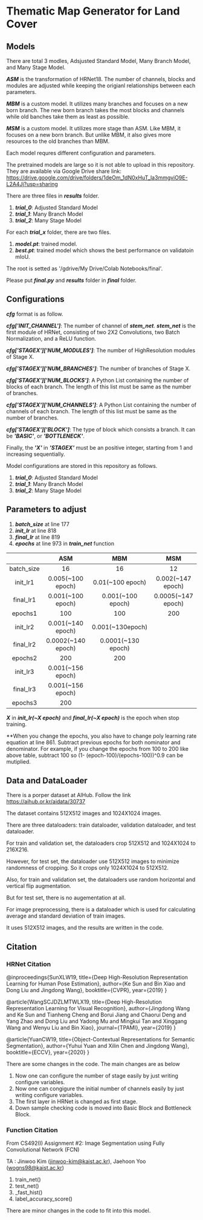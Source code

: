 # Thematic Map Generator for Land Cover

## Models

There are total 3 modles, Adsjusted Standard Model, Many Branch Model, and Many Stage Model.

**_ASM_** is the transformation of HRNet18. The number of channels, blocks and modules are adjusted while keeping the origianl relationships between each parameters.

**_MBM_** is a custom model. It utilizes many branches and focuses on a new born branch. The new born branch takes the most blocks and channels while old banches take them as least as possible.

**_MSM_** is a custom model. It utilizes more stage than ASM. Like MBM, it focuses on a new born branch. But unlike MBM, it also gives more resources to the old branches than MBM.

Each model requres different configuration and parameters.

The pretrained models are large so it is not able to upload in this repository.
They are available via Google Drive share link:
https://drive.google.com/drive/folders/1deOm_1dN0xHuT_la3mmgviO9E-L2A4Jj?usp=sharing

There are three files in **_results_** folder.
1. **_trial_0_**: Adjusted Standard Model
2. **_trial_1_**: Many Branch Model
3. **_trial_2_**: Many Stage Model

For each **_trial_x_** folder, there are two files.
1. **_model.pt_**: trained model.
2. **_best.pt_**: trained model which shows the best performance on validatoin mIoU.

The root is setted as '/gdrive/My Drive/Colab Notebooks/final'.

Please put **_final.py_** and **_results_** folder in **_final_** folder.


## Configurations

**_cfg_** format is as follow.

**_cfg['INIT_CHANNEL']_**: The number of channel of **_stem_net_**. **_stem_net_** is the first module of HRNet, consisting of two 2X2 Convolutions, two Batch Normalization, and a ReLU function.

**_cfg['STAGEX']['NUM_MODULES']_**: The number of HighResolution modules of Stage X.

**_cfg['STAGEX']['NUM_BRANCHES']_**: The number of branches of Stage X.

**_cfg['STAGEX']['NUM_BLOCKS']_**: A Python List containing the number of blocks of each branch. The length of this list must be same as the number of branches.

**_cfg['STAGEX']['NUM_CHANNELS']_**: A Python List containing the number of channels of each branch. The length of this list must be same as the number of branches. 

**_cfg['STAGEX']['BLOCK']_**: The type of block which consists a branch. It can be **_'BASIC'_**, or **_'BOTTLENECK'_**.

Finally, the **_'X'_** in **_'STAGEX'_** must be an positive integer, starting from 1 and increasing sequentially.

Model configurations are stored in this repository as follows.
1. **_trial_0_**: Adjusted Standard Model
2. **_trial_1_**: Many Branch Model
3. **_trial_2_**: Many Stage Model


## Parameters to adjust
1. **_batch_size_** at line 177
2. **_init_lr_** at line 818
3. **_final_lr_** at line 819
4. **_epochs_** at line 973 in **_train_net_** function

||ASM|MBM|MSM|
|:---:|:---:|:---:|:---:|
|batch_size|16|16|12|
|init_lr1|0.005(~100 epoch)|0.01(~100 epoch)|0.002(~147 epoch)|
|final_lr1|0.001(~100 epoch)|0.001(~100 epoch)|0.0005(~147 epoch)|
|epochs1|100|100|200|
|init_lr2|0.001(~140 epoch)|0.001(~130epoch)|
|final_lr2|0.0002(~140 epoch)|0.0001(~130 epoch)|
|epochs2|200|200|
|init_lr3|0.001(~156 epoch)|
|final_lr3|0.001(~156 epoch)|
|epochs3|200|

**_X_** in **_init_lr(~X epoch)_** and **_final_lr(~X epoch)_** is the epoch when stop training.

**When you change the epochs, you also have to change poly learning rate equation at line 861. Subtract previous epochs for both nominator and denominator. For example, if you change the epochs from 100 to 200 like above table, subtract 100 so (1- (epoch-100)/(epochs-100))^0.9 can be mutiplied.



## Data and DataLoader
There is a porper dataset at AIHub. Follow the link https://aihub.or.kr/aidata/30737

The dataset contains 512X512 images and 1024X1024 images.

There are three dataloaders: train dataloader, validation dataloader, and test dataloader.

For train and validation set, the dataloaders crop 512X512 and 1024X1024 to 216X216.

However, for test set, the dataloader use 512X512 images to minimize randomness of cropping. So it crops only 1024X1024 to 512X512.

Also, for train and validation set, the dataloaders use random horizontal and vertical flip augmentation.

But for test set, there is no augementation at all.

For image preprocessing, there is a dataloader which is used for calculating average and standard deviation of train images.

It uses 512X512 images, and the results are written in the code.

## Citation
### HRNet Citation

@inproceedings{SunXLW19,
  title={Deep High-Resolution Representation Learning for Human Pose Estimation},
  author={Ke Sun and Bin Xiao and Dong Liu and Jingdong Wang},
  booktitle={CVPR},
  year={2019}
}

@article{WangSCJDZLMTWLX19,
  title={Deep High-Resolution Representation Learning for Visual Recognition},
  author={Jingdong Wang and Ke Sun and Tianheng Cheng and 
          Borui Jiang and Chaorui Deng and Yang Zhao and Dong Liu and Yadong Mu and 
          Mingkui Tan and Xinggang Wang and Wenyu Liu and Bin Xiao},
  journal={TPAMI},
  year={2019}
}

@article{YuanCW19,
  title={Object-Contextual Representations for Semantic Segmentation},
  author={Yuhui Yuan and Xilin Chen and Jingdong Wang},
  booktitle={ECCV},
  year={2020}
}

There are some changes in the code. 
The main changes are as below

1.   Now one can configure the number of stage easily by just writing configure variables.
2.   Now one can congigure the initial number of channels easily by just writing configure variables.
3.   The first layer in HRNet is changed as first stage.
4.   Down sample checking code is moved into Basic Block and Bottleneck Block.


### Function Citation

From CS492(I) Assignment #2: Image Segmentation using Fully Convolutional Network (FCN)

TA : Jinwoo Kim (jinwoo-kim@kaist.ac.kr), Jaehoon Yoo (wogns98@kaist.ac.kr)

1. train_net()
2. test_net()
3. _fast_hist()
4. label_accuracy_score()

There are minor changes in the code to fit into this model.
